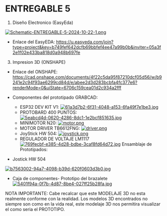 # ENTREGABLE 5

1. Diseño Electronico (EasyEda)

[![Schematic-ENTREGABLE-5-2024-10-22-1.png](https://i.postimg.cc/vTcDNm60/Schematic-ENTREGABLE-5-2024-10-22-1.png)](https://postimg.cc/YLBp4MRF)

- Enlace del EasyEDA: https://u.easyeda.com/join?type=project&key=b749fef642dcfb69bbfef4ee47a99b0b&inviter=05a3f2e1f02e433ba818d0a948b697fe
3. Impresion 3D (ONSHAPE)

- Enlace del ONSHAPE: https://cad.onshape.com/documents/4f22c5da95f87210dcf05d56/w/b9241e2c94f93ae6299cd84d/e/abee2d3d283bcbfa4fc377e6?renderMode=0&uiState=6706c159cea01d2c934a2fff

- Componentes del prototipado GRABCAD:
  - ESP32 DEV KIT V1:
[![61a3d7b2-6f31-4048-a153-6fa49f7e1be3.jpg](https://i.postimg.cc/Hsb7DVhN/61a3d7b2-6f31-4048-a153-6fa49f7e1be3.jpg)](https://postimg.cc/jLdjydK6)
  - PROTOBARD 400 PUNTOS:
 [![5eabcd4d-0620-4286-8dc1-1e2bcf851635.jpg](https://i.postimg.cc/mDhbb52D/5eabcd4d-0620-4286-8dc1-1e2bcf851635.jpg)](https://postimg.cc/R65rdGt5)
  - MINIMOTOR N20:
 [![motor.png](https://i.postimg.cc/RZBGt1bj/motor.png)](https://postimg.cc/6yMdJZK0)
  - MOTOR DRIVER TB6612FNG:
 [![driver.png](https://i.postimg.cc/CLy4yHYz/driver.png)](https://postimg.cc/6T0ZnZ8X)
  - JoyStick HW 504:
 [![joystick.png](https://i.postimg.cc/3Rs2T7sP/joystick.png)](https://postimg.cc/sQJMPFDc)
  - REGULADOR DE VOLTAJE LM1117
  [![769fecbf-e385-4d28-bdbe-3caf8fd64d72.jpg](https://i.postimg.cc/mhWRyZ3z/769fecbf-e385-4d28-bdbe-3caf8fd64d72.jpg)](https://postimg.cc/7J9pxkWw)
Ensamblaje de Prototipados:

- Jostick HW 504

[![b7563002-94a7-4098-b39d-620f0603d3b0.jpg](https://i.postimg.cc/tgjjsRB3/b7563002-94a7-4098-b39d-620f0603d3b0.jpg)](https://postimg.cc/ts2ffbQJ)

- Caja de componentes- Prototipo del brazalete
[![5401f94a-0f7b-4d87-8be4-027ff25b28fa.jpg](https://i.postimg.cc/MZFJymsK/5401f94a-0f7b-4d87-8be4-027ff25b28fa.jpg)](https://postimg.cc/Z0pQmpt1)

NOTA IMPORTANTE: Cabe recalcar que este MODELAJE 3D no esta realmente conforme con la realidad. Los modelos 3D encontrados no siempre son como en la vida real, este modelaje 3D nos permitira visualizar el como seria el PROTOTIPO.
